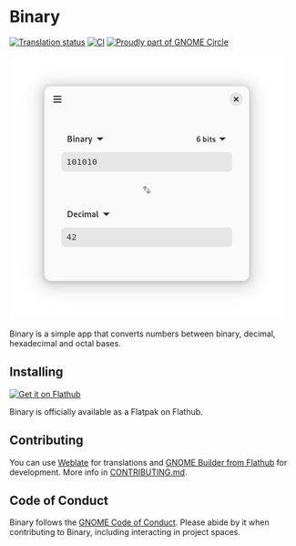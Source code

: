 # Binary

[![Translation status](https://hosted.weblate.org/widget/binary/binary-app/svg-badge.svg)](https://hosted.weblate.org/engage/binary/)
[![CI](https://github.com/fizzyizzy05/binary/actions/workflows/ci.yml/badge.svg)](https://github.com/fizzyizzy05/binary/actions/workflows/ci.yml)
[![Proudly part of GNOME Circle](https://circle.gnome.org/assets/button/badge.svg)](https://circle.gnome.org)

![Image of Binary](img/binary-101010-decimal-42.png)

Binary is a simple app that converts numbers between binary, decimal, hexadecimal and octal bases.
## Installing
<a href='https://flathub.org/apps/io.github.fizzyizzy05.binary'>
    <img width='240' alt='Get it on Flathub' src='https://flathub.org/api/badge?locale=en'/>
</a>

Binary is officially available as a Flatpak on Flathub. 

## Contributing
You can use [Weblate](https://hosted.weblate.org/engage/binary/) for translations and [GNOME Builder from Flathub](https://flathub.org/apps/org.gnome.Builder) for development. More info in [CONTRIBUTING.md](CONTRIBUTING.md).

## Code of Conduct
Binary follows the [GNOME Code of Conduct](https://wiki.gnome.org/Foundation/CodeOfConduct). Please abide by it when contributing to Binary, including interacting in project spaces.

